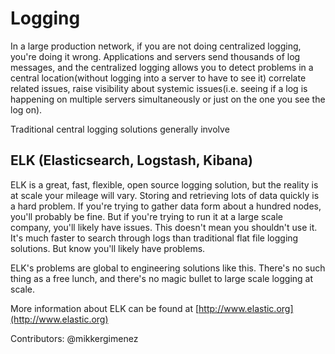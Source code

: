 # Logging

In a large production network, if you are not doing centralized logging, you're doing it wrong.  Applications and servers send thousands of log messages, and the centralized logging allows you to detect problems in a central location(without logging into a server to have to see it) correlate related issues, raise visibility about systemic issues(i.e. seeing if a log is happening on multiple servers simultaneously or just on the one you see the log on).

Traditional central logging solutions generally involve 

## ELK (Elasticsearch, Logstash, Kibana)

ELK is a great, fast, flexible, open source logging solution, but the reality is at scale your mileage will vary.  Storing and retrieving lots of data quickly is a hard problem.  If you're trying to gather data form about a hundred nodes, you'll probably be fine.  But if you're trying to run it at a large scale company, you'll likely have issues.  This doesn't mean you shouldn't use it.  It's much faster to search through logs than traditional flat file logging solutions.  But know you'll likely have problems.  

ELK's problems are global to engineering solutions like this.   There's no such thing as a free lunch, and there's no magic bullet to large scale logging at scale.  


More information about ELK can be found at [http://www.elastic.org](http://www.elastic.org)

Contributors: @mikkergimenez
